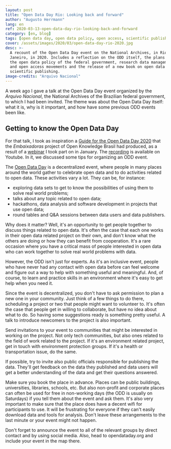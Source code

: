 ```yaml
---
layout: post
title: "Open Data Day Rio: Looking back and forward"
author: "Augusto Herrmann"
lang: en
ref: 2020-03-13-open-data-day-rio-looking-back-and-forward
category: [en, blog]
tags: [open data day, open data policy, open access, scientific publishing, book, national archives]
cover: /assets/images/2020/03/open-data-day-rio-2020.jpg
desc: >-
  A recount of the Open Data Day event on the National Archives, in Rio de
  Janeiro, in 2020. Includes a reflection on the ODD itself, the plans for
  the open data policy of the federal government, research data management
  and open access movements and the release of a new book on open data for
  scientific publishing.
image-credits: "Arquivo Nacional"
---
```


A week ago I gave a talk at the Open Data Day event organized by the *Arquivo
Nacional*, the National Archives of the Brazilian federal government, to which
I had been invited. The theme was about the Open Data Day itself: what it is,
why is it important, and how have some previous ODD events been like.

## Getting to know the Open Data Day

For that talk, I took as inspiration a
[Guide for the Open Data Day 2020](https://github.com/okfn-brasil/embaixadoras/blob/master/Guia-ODD/Guia-ODD2020.md)
that the *Embaixadoras* project of Open Knowledge Brasil had produced, as a
result of a
[webinar](https://br.okfn.org/2020/01/13/open-data-day-2020-descubra-como-fazer-na-sua-cidade/)
I took part on in January. The [recording](https://youtu.be/MGceIuNm2xY) is
available on Youtube. In it, we discussed some tips for organizing an ODD
event.

The [Open Data Day](https://opendataday.org) is a decentralized event, where
people in many places around the world gather to celebrate open data and to do
activities related to open data. These activities vary a lot. They can be, for
instance:

* exploring data sets to get to know the possibilities of using them to solve
  real world problems;
* talks about any topic related to open data;
* hackathons, data analysis and software development in projects that use
  open data;
* round tables and Q&A sessions between data users and data publishers.

Why does it matter? Well, it's an opportunity to get people together to
discuss things related to open data. It's often the case that each one
works in their open data related project on their own, and don't know
what the others are doing or how they can benefit from cooperation. It's
a rare occasion where you have a critical mass of people interested in
open data who can work together to solve real world problems with data.

However, the ODD isn't just for experts. As it's an inclusive event, people
who have never had any contact with open data before can feel welcome and
figure out a way to help with something useful and meaningful. And, of course,
to learn and practice skills in an environment where it's easy to get help
when you need it.

Since the event is decentralized, you don't have to ask permission to plan a
new one in your community. Just think of a few things to do there, scheduling
a project or two that people might want to volunteer to. It's often the case
that people get in willing to collaborate, but have no idea about what to do.
So having some suggestions ready is something pretty useful. A talk to
introduce newcomers to the project is also important.

Send invitations to your event to communities that might be interested in
working on the project. Not only tech communities, but also ones related to
the field of work related to the project. If it's an environment related
project, get in touch with environment protection groups. If it's a health
or transportation issue, do the same.

If possible, try to invite also public officials responsible for publishing
the data. They'll get feedback on the data they published and data users will
get a better understanding of the data and get their questions answered.

Make sure you book the place in advance. Places can be public buildings,
universities, libraries, schools, etc. But also non-profit and corporate
places can often be used for free in non-working days (the ODD is usually on
Saturdays) if you tell them about the event and ask them. It's also very
important to make sure that the place does have a decent wifi for
participants to use. It will be frustrating for everyone if they can't
easily download data and tools for analysis. Don't leave these arrangements
to the last minute or your event might not happen.

Don't forget to announce the event to all of the relevant groups by direct
contact and by using social media. Also, head to opendataday.org and include
your event in the map there.


